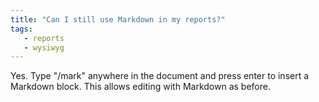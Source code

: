 ```yaml
---
title: "Can I still use Markdown in my reports?"
tags:
   - reports
   - wysiwyg
---
```

Yes. Type "/mark" anywhere in the document and press enter to insert a Markdown block. This allows editing with Markdown as before.
